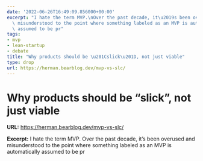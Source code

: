 ```yaml
---
date: '2022-06-26T16:49:09.856000+00:00'
excerpt: "I hate the term MVP.\nOver the past decade, it\u2019s been overused and\
  \ misunderstood to the point where something labeled as an MVP is automatically\
  \ assumed to be pr"
tags:
- mvp
- lean-startup
- debate
title: "Why products should be \u201Cslick\u201D, not just viable"
type: drop
url: https://herman.bearblog.dev/mvp-vs-slc/
---
```


# Why products should be “slick”, not just viable

**URL:** https://herman.bearblog.dev/mvp-vs-slc/

**Excerpt:** I hate the term MVP.
Over the past decade, it’s been overused and misunderstood to the point where something labeled as an MVP is automatically assumed to be pr
